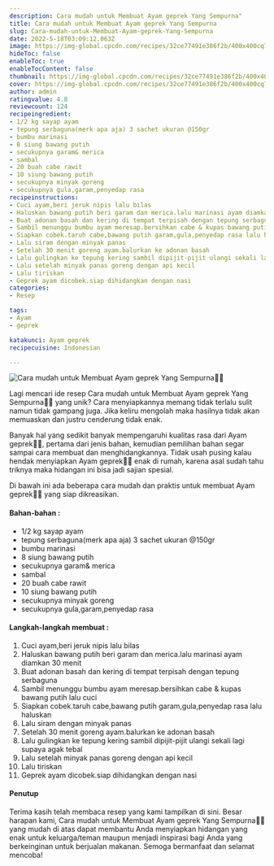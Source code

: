 ```yaml
---
description: Cara mudah untuk Membuat Ayam geprek Yang Sempurna"
title: Cara mudah untuk Membuat Ayam geprek Yang Sempurna
slug: Cara-mudah-untuk-Membuat-Ayam-geprek-Yang-Sempurna
date: 2022-5-18T03:09:12.063Z
image: https://img-global.cpcdn.com/recipes/32ce77491e386f2b/400x400cq70/photo.jpg
hideToc: false
enableToc: true
enableTocContent: false
thumbnail: https://img-global.cpcdn.com/recipes/32ce77491e386f2b/400x400cq70/photo.jpg
cover: https://img-global.cpcdn.com/recipes/32ce77491e386f2b/400x400cq70/photo.jpg
author: admin
ratingvalue: 4.8
reviewcount: 124
recipeingredient:
- 1/2 kg sayap ayam
- tepung serbaguna(merk apa aja) 3 sachet ukuran @150gr
- bumbu marinasi
- 8 siung bawang putih
- secukupnya garam& merica
- sambal
- 20 buah cabe rawit
- 10 siung bawang putih
- secukupnya minyak goreng
- secukupnya gula,garam,penyedap rasa
recipeinstructions:
- Cuci ayam,beri jeruk nipis lalu bilas
- Haluskan bawang putih beri garam dan merica.lalu marinasi ayam diamkan 30 menit
- Buat adonan basah dan kering di tempat terpisah dengan tepung serbaguna
- Sambil menunggu bumbu ayam meresap.bersihkan cabe & kupas bawang putih lalu cuci
- Siapkan cobek.taruh cabe,bawang putih garam,gula,penyedap rasa lalu haluskan
- Lalu siram dengan minyak panas
- Setelah 30 menit goreng ayam.balurkan ke adonan basah
- Lalu gulingkan ke tepung kering sambil dipijit-pijit ulangi sekali lagi supaya agak tebal
- Lalu setelah minyak panas goreng dengan api kecil
- Lalu tiriskan
- Geprek ayam dicobek.siap dihidangkan dengan nasi
categories:
- Resep

tags:
- Ayam
- geprek

katakunci: Ayam geprek
recipecuisine: Indonesian

---
```


![Cara mudah untuk Membuat Ayam geprek Yang Sempurna👩‍🍳](https://img-global.cpcdn.com/recipes/32ce77491e386f2b/400x400cq70/photo.jpg)

Lagi mencari ide resep Cara mudah untuk Membuat Ayam geprek Yang Sempurna👩‍🍳 yang unik? Cara menyiapkannya memang tidak terlalu sulit namun tidak gampang juga. Jika keliru mengolah maka hasilnya tidak akan memuaskan dan justru cenderung tidak enak.

Banyak hal yang sedikit banyak mempengaruhi kualitas rasa dari Ayam geprek👩‍🍳, pertama dari jenis bahan, kemudian pemilihan bahan segar sampai cara membuat dan menghidangkannya. Tidak usah pusing kalau hendak menyiapkan Ayam geprek👩‍🍳 enak di rumah, karena asal sudah tahu triknya maka hidangan ini bisa jadi sajian spesial.

Di bawah ini ada beberapa cara mudah dan praktis untuk membuat Ayam geprek👩‍🍳 yang siap dikreasikan.

<!--inarticleads1-->

#### Bahan-bahan :

- 1/2 kg sayap ayam
- tepung serbaguna(merk apa aja) 3 sachet ukuran @150gr
- bumbu marinasi
- 8 siung bawang putih
- secukupnya garam& merica
- sambal
- 20 buah cabe rawit
- 10 siung bawang putih
- secukupnya minyak goreng
- secukupnya gula,garam,penyedap rasa

<!--inarticleads2-->

#### Langkah-langkah membuat :

1. Cuci ayam,beri jeruk nipis lalu bilas
1. Haluskan bawang putih beri garam dan merica.lalu marinasi ayam diamkan 30 menit
1. Buat adonan basah dan kering di tempat terpisah dengan tepung serbaguna
1. Sambil menunggu bumbu ayam meresap.bersihkan cabe & kupas bawang putih lalu cuci
1. Siapkan cobek.taruh cabe,bawang putih garam,gula,penyedap rasa lalu haluskan
1. Lalu siram dengan minyak panas
1. Setelah 30 menit goreng ayam.balurkan ke adonan basah
1. Lalu gulingkan ke tepung kering sambil dipijit-pijit ulangi sekali lagi supaya agak tebal
1. Lalu setelah minyak panas goreng dengan api kecil
1. Lalu tiriskan
1. Geprek ayam dicobek.siap dihidangkan dengan nasi

#### Penutup

Terima kasih telah membaca resep yang kami tampilkan di sini. Besar harapan kami, Cara mudah untuk Membuat Ayam geprek Yang Sempurna👩‍🍳 yang mudah di atas dapat membantu Anda menyiapkan hidangan yang enak untuk keluarga/teman maupun menjadi inspirasi bagi Anda yang berkeinginan untuk berjualan makanan. Semoga bermanfaat dan selamat mencoba!